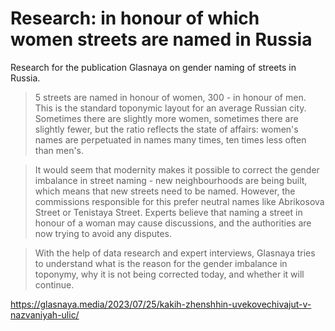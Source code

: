 # Research: in honour of which women streets are named in Russia

Research for the publication Glasnaya on gender naming of streets in Russia. 

> 5 streets are named in honour of women, 300 - in honour of men. This is the standard toponymic layout for an average Russian city. Sometimes there are slightly more women, sometimes there are slightly fewer, but the ratio reflects the state of affairs: women's names are perpetuated in names many times, ten times less often than men's.

> It would seem that modernity makes it possible to correct the gender imbalance in street naming - new neighbourhoods are being built, which means that new streets need to be named. However, the commissions responsible for this prefer neutral names like Abrikosova Street or Tenistaya Street. Experts believe that naming a street in honour of a woman may cause discussions, and the authorities are now trying to avoid any disputes.

> With the help of data research and expert interviews, Glasnaya tries to understand what is the reason for the gender imbalance in toponymy, why it is not being corrected today, and whether it will continue.

https://glasnaya.media/2023/07/25/kakih-zhenshhin-uvekovechivajut-v-nazvaniyah-ulic/
